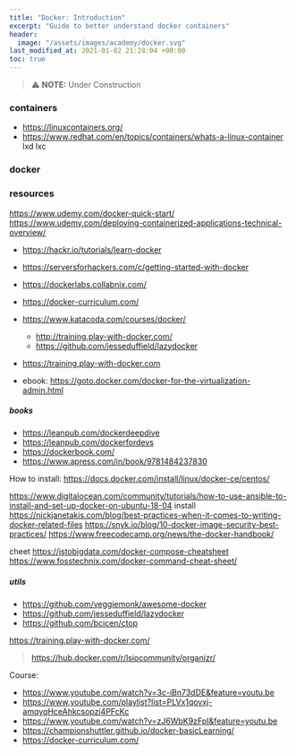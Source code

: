 ```yaml
---
title: "Docker: Introduction"
excerpt: "Guide to better understand docker containers"
header:
  image: "/assets/images/academy/docker.svg"
last_modified_at: 2021-01-02 21:28:04 +00:00
toc: true
---
```


> :warning: **NOTE:** Under Construction


### containers
* https://linuxcontainers.org/
* https://www.redhat.com/en/topics/containers/whats-a-linux-container
lxd
lxc

### docker



### resources

https://www.udemy.com/docker-quick-start/
https://www.udemy.com/deploying-containerized-applications-technical-overview/

* https://hackr.io/tutorials/learn-docker
* https://serversforhackers.com/c/getting-started-with-docker
* https://dockerlabs.collabnix.com/
* https://docker-curriculum.com/
* https://www.katacoda.com/courses/docker/


  * http://training.play-with-docker.com/
  * https://github.com/jesseduffield/lazydocker

* https://training.play-with-docker.com
* ebook: https://goto.docker.com/docker-for-the-virtualization-admin.html

##### books
* https://leanpub.com/dockerdeepdive
* https://leanpub.com/dockerfordevs
* https://dockerbook.com/
* https://www.apress.com/in/book/9781484237830

How to install:
https://docs.docker.com/install/linux/docker-ce/centos/

https://www.digitalocean.com/community/tutorials/how-to-use-ansible-to-install-and-set-up-docker-on-ubuntu-18-04
install  
https://nickjanetakis.com/blog/best-practices-when-it-comes-to-writing-docker-related-files
https://snyk.io/blog/10-docker-image-security-best-practices/
https://www.freecodecamp.org/news/the-docker-handbook/

cheet
https://jstobigdata.com/docker-compose-cheatsheet
https://www.fosstechnix.com/docker-command-cheat-sheet/

##### utils
* https://github.com/veggiemonk/awesome-docker
* https://github.com/jesseduffield/lazydocker
* https://github.com/bcicen/ctop



https://training.play-with-docker.com/
 > https://hub.docker.com/r/lsiocommunity/organizr/

Course:
* https://www.youtube.com/watch?v=3c-iBn73dDE&feature=youtu.be
* https://www.youtube.com/playlist?list=PLVx1qovxj-amqyqHceAhkcsopzi4PFcKc
* https://www.youtube.com/watch?v=zJ6WbK9zFpI&feature=youtu.be
* https://championshuttler.github.io/docker-basicLearning/
* https://docker-curriculum.com/
